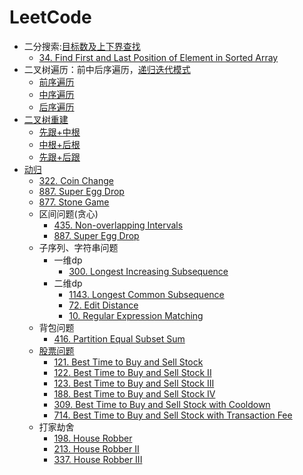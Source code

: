 # LeetCode
- 二分搜索:[目标数及上下界查找](https://masterwangzx.com/2020/03/03/binary-search/)
    - [34. Find First and Last Position of Element in Sorted Array](src/main/c++/34.&#32;Find&#32;First&#32;and&#32;Last&#32;Position&#32;of&#32;Element&#32;in&#32;Sorted&#32;Array.cpp)
- 二叉树遍历：前中后序遍历，[递归迭代模式](https://masterwangzx.com/2019/03/16/binary-tree/#%E4%BA%8C%E5%8F%89%E6%A0%91%E7%9A%84%E9%81%8D%E5%8E%86)
    - [前序遍历](src/main/c++/144.&#32;Binary&#32;Tree&#32;Preorder&#32;Traversal.cpp)
    - [中序遍历](src/main/c++/94.&#32;Binary&#32;Tree&#32;Inorder&#32;Traversal.cpp)
    - [后序遍历](src/main/c++/145.&#32;Binary&#32;Tree&#32;Postorder&#32;Traversal.cpp)
- [二叉树重建](https://masterwangzx.com/2019/03/16/binary-tree/#%E4%BA%8C%E5%8F%89%E6%A0%91%E7%9A%84%E9%87%8D%E5%BB%BA)
    - [先跟+中根](src/main/c++/105.&#32;Construct&#32;Binary&#32;Tree&#32;from&#32;Preorder&#32;and&#32;Inorder&#32;Traversal.cpp)
    - [中根+后根](src/main/c++/106.&#32;Construct&#32;Binary&#32;Tree&#32;from&#32;Inorder&#32;and&#32;Postorder&#32;Traversal.cpp)
    - [先跟+后跟](src/main/c++/889.&#32;Construct&#32;Binary&#32;Tree&#32;from&#32;Preorder&#32;and&#32;Postorder&#32;Traversal.cpp)
- [动归](https://labuladong.gitbook.io/algo/di-ling-zhang-bi-du-xi-lie/dong-tai-gui-hua-xiang-jie-jin-jie)
    - [322. Coin Change](src/main/c++/322.&#32;Coin&#32;Change.cpp)
    - [887. Super Egg Drop](src/main/c++/887.&#32;Super&#32;Egg&#32;Drop.cpp)
    - [877. Stone Game](src/main/c++/877.&#32;Stone&#32;Game.cpp)
    - 区间问题(贪心)
        - [435. Non-overlapping Intervals](src/main/c++/435.&#32;Non-overlapping&#32;Intervals.cpp)
        - [887. Super Egg Drop](src/main/c++/452.&#32;Minimum&#32;Number&#32;of&#32;Arrows&#32;to&#32;Burst&#32;Balloons.cpp)
    - 子序列、字符串问题
        - 一维dp
            - [300. Longest Increasing Subsequence](src/main/c++/300.&#32;Longest&#32;Increasing&#32;Subsequence.cpp)
        - 二维dp
            - [1143. Longest Common Subsequence](src/main/c++/1143.&#32;Longest&#32;Common&#32;Subsequence.cpp)
            - [72. Edit Distance](src/main/c++/72.&#32;Edit&#32;Distance.cpp)
            - [10. Regular Expression Matching](src/main/c++/10.&#32;Regular&#32;Expression&#32;Matching.cpp)
    - 背包问题
        - [416. Partition Equal Subset Sum](src/main/c++/416.&#32;Partition&#32;Equal&#32;Subset&#32;Sum.cpp)
    - [股票问题](https://labuladong.gitbook.io/algo/dong-tai-gui-hua-xi-lie/tuan-mie-gu-piao-wen-ti)
        - [121. Best Time to Buy and Sell Stock](src/main/c++/121.&#32;Best&#32;Time&#32;to&#32;Buy&#32;and&#32;Sell&#32;Stock.cpp)
        - [122. Best Time to Buy and Sell Stock II](src/main/c++/122.&#32;Best&#32;Time&#32;to&#32;Buy&#32;and&#32;Sell&#32;Stock&#32;II.cpp)
        - [123. Best Time to Buy and Sell Stock III](src/main/c++/123.&#32;Best&#32;Time&#32;to&#32;Buy&#32;and&#32;Sell&#32;Stock&#32;III.cpp)
        - [188. Best Time to Buy and Sell Stock IV](src/main/c++/188.&#32;Best&#32;Time&#32;to&#32;Buy&#32;and&#32;Sell&#32;Stock&#32;IV.cpp)
        - [309. Best Time to Buy and Sell Stock with Cooldown](src/main/c++/309.&#32;Best&#32;Time&#32;to&#32;Buy&#32;and&#32;Sell&#32;Stock&#32;with&#32;Cooldown.cpp)
        - [714. Best Time to Buy and Sell Stock with Transaction Fee](src/main/c++/714.&#32;Best&#32;Time&#32;to&#32;Buy&#32;and&#32;Sell&#32;Stock&#32;with&#32;Transaction&#32;Fee.cpp)
    - 打家劫舍
        - [198. House Robber](src/main/c++/198.&#32;House&#32;Robber.cpp)
        - [213. House Robber II](src/main/c++/213.&#32;House&#32;Robber&#32;II.cpp)
        - [337. House Robber III](src/main/c++/337.&#32;House&#32;Robber&#32;III.cpp)

